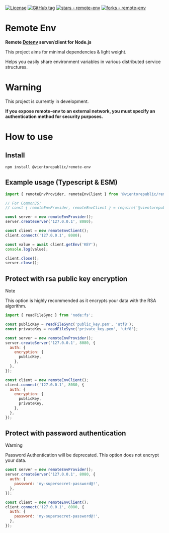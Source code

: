 [![License](https://img.shields.io/badge/License-MIT-blue)](#license)
[![GitHub tag](https://img.shields.io/github/tag/vientorepublic/remote-env?include_prereleases=&sort=semver&color=blue)](https://github.com/vientorepublic/remote-env/releases/)
[![stars - remote-env](https://img.shields.io/github/stars/vientorepublic/remote-env?style=social)](https://github.com/vientorepublic/remote-env)
[![forks - remote-env](https://img.shields.io/github/forks/vientorepublic/remote-env?style=social)](https://github.com/vientorepublic/remote-env)

# Remote Env

**Remote [Dotenv](https://www.npmjs.com/package/dotenv) server/client for Node.js**

This project aims for minimal dependencies & light weight.

Helps you easily share environment variables in various distributed service structures.

# Warning

This project is currently in development.

**If you expose remote-env to an external network, you must specify an authentication method for security purposes.**

# How to use

## Install

```
npm install @vientorepublic/remote-env
```

## Example usage (Typescript & ESM)

```javascript
import { remoteEnvProvider, remoteEnvClient } from '@vientorepublic/remote-env';

// For CommonJS:
// const { remoteEnvProvider, remoteEnvClient } = require('@vientorepublic/remote-env');

const server = new remoteEnvProvider();
server.createServer('127.0.0.1', 8080);

const client = new remoteEnvClient();
client.connect('127.0.0.1', 8080);

const value = await client.getEnv('KEY');
console.log(value);

client.close();
server.close();
```

## Protect with rsa public key encryption

> [!NOTE]  
> This option is highly recommended as it encrypts your data with the RSA algorithm.

```javascript
import { readFileSync } from 'node:fs';

const publicKey = readFileSync('public_key.pem', 'utf8');
const privateKey = readFileSync('private_key.pem', 'utf8');

const server = new remoteEnvProvider();
server.createServer('127.0.0.1', 8080, {
  auth: {
    encryption: {
      publicKey,
    },
  },
});

const client = new remoteEnvClient();
client.connect('127.0.0.1', 8080, {
  auth: {
    encryption: {
      publicKey,
      privateKey,
    },
  },
});
```

## Protect with password authentication

> [!WARNING]  
> Password Authentication will be deprecated. This option does not encrypt your data.

```javascript
const server = new remoteEnvProvider();
server.createServer('127.0.0.1', 8080, {
  auth: {
    password: 'my-supersecret-password@!',
  },
});

const client = new remoteEnvClient();
client.connect('127.0.0.1', 8080, {
  auth: {
    password: 'my-supersecret-password@!',
  },
});
```
